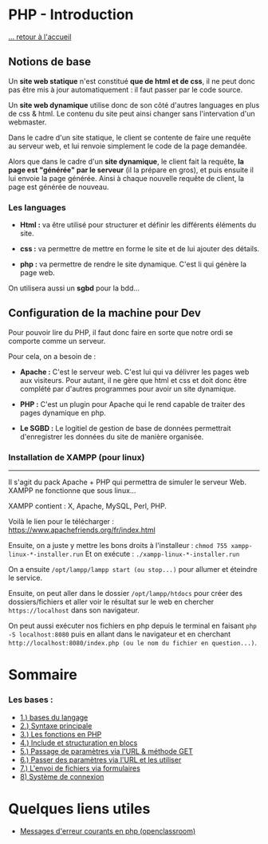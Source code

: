 # PHP - Introduction

[... retour à l'accueil](../../README.md)

## Notions de base

Un **site web statique** n'est constitué **que de html et de css**, il ne peut donc pas être mis à jour automatiquement : il faut passer par le code source. 

Un **site web dynamique** utilise donc de son côté d'autres languages en plus de css & html. 
Le contenu du site peut ainsi changer sans l'intervation d'un webmaster. 

Dans le cadre d'un site statique, le client se contente de faire une requête au serveur web, et lui renvoie simplement le code de la page demandée. 

Alors que dans le cadre d'un **site dynamique**, le client fait la requête, **la page est "générée" par le serveur** (il la prépare en gros), et puis ensuite il lui envoie la page générée. 
Ainsi à chaque nouvelle requête de client, la page est générée de nouveau. 

### Les languages

* **Html :** va être utilisé pour structurer et définir les différents éléments du site. 

* **css :** va permettre de mettre en forme le site et de lui ajouter des détails. 

* **php :** va permettre de rendre le site dynamique. C'est li qui génère la page web.

On utilisera aussi un **sgbd** pour la bdd...




## Configuration de la machine pour Dev

Pour pouvoir lire du PHP, il faut donc faire en sorte que notre ordi se comporte comme un serveur.

Pour cela, on a besoin de :

* **Apache :** C'est le serveur web. C'est lui qui va délivrer les pages web aux visiteurs. Pour autant, il ne gère que html et css et doit donc être complété par d'autres programmes pour avoir un site dynamique. 

* **PHP :** C'est un plugin pour Apache qui le rend capable de traiter des pages dynamique en php. 

* **Le SGBD :** Le logitiel de gestion de base de données permettrait d'enregistrer les données du site de manière organisée. 


### Installation de XAMPP (pour linux)
---
 Il s'agit du pack Apache + PHP qui permettra de simuler le serveur Web. XAMPP ne fonctionne que sous linux...

XAMPP contient : X, Apache, MySQL, Perl, PHP.

Voilà le lien pour le télécharger : https://www.apachefriends.org/fr/index.html

Ensuite, on a juste y mettre les bons droits à l'installeur :
`chmod 755 xampp-linux-*-installer.run`
Et on exécute : 
`./xampp-linux-*-installer.run`

On a ensuite `/opt/lampp/lampp start (ou stop...)` pour allumer et éteindre le service. 

Ensuite, on peut aller dans le dossier `/opt/lampp/htdocs` pour créer des dossiers/fichiers et aller voir le résultat sur le web en chercher `https://localhost` dans son navigateur. 


On peut aussi exécuter nos fichiers en php depuis le terminal en faisant `php -S localhost:8080` puis en allant dans le navigateur et en cherchant `http://localhost:8080/index.php (ou le nom du fichier en question...)`.  


# Sommaire
### Les bases : 
- [1.) bases du langage](./bases/bases.md)
- [2.) Syntaxe principale](./bases/syntaxe.md)
- [3.) Les fonctions en PHP](./bases/fonctions.md)
- [4.) Include et structuration en blocs](./bases/blocs.md) 
- [5.) Passage de paramètres via l'URL & méthode GET](./bases/paramUrl.md)
- [6.) Passer des paramètres via l'URL et les utiliser](./bases/paramUrl.md)
- [7.) L'envoi de fichiers via formulaires](./bases/envoiFichiers.md)
- [8) Système de connexion](./bases/connexion.md)



# Quelques liens utiles
- [Messages d'erreur courants en php (openclassroom)](https://openclassrooms.com/fr/courses/918836-concevez-votre-site-web-avec-php-et-mysql/4240011-au-secours-mon-script-plante)
